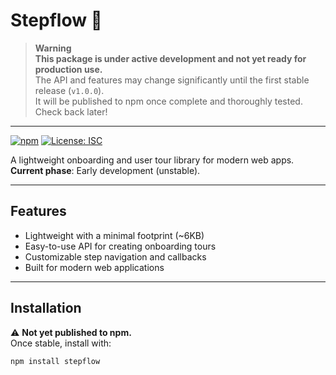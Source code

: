 # Stepflow 🚧

> **Warning**  
> **This package is under active development and not yet ready for production use.**  
> The API and features may change significantly until the first stable release (`v1.0.0`).  
> It will be published to npm once complete and thoroughly tested. Check back later!

---

[![npm](https://img.shields.io/npm/v/stepflow?color=red&label=Status:%20Pre-release)](https://github.com/MohamedElGhandour/Stepflow)
[![License: ISC](https://img.shields.io/badge/License-ISC-blue.svg)](https://opensource.org/licenses/ISC)

A lightweight onboarding and user tour library for modern web apps.  
**Current phase**: Early development (unstable).

---

## Features

- Lightweight with a minimal footprint (~6KB)
- Easy-to-use API for creating onboarding tours
- Customizable step navigation and callbacks
- Built for modern web applications

---

## Installation

⚠️ **Not yet published to npm.**  
Once stable, install with:

```bash
npm install stepflow
```